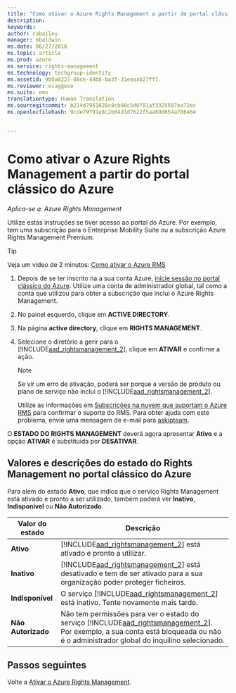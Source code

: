 ```yaml
---
title: "Como ativar o Azure Rights Management a partir do portal clássico do Azure | Azure RMS"
description: 
keywords: 
author: cabailey
manager: mbaldwin
ms.date: 06/27/2016
ms.topic: article
ms.prod: azure
ms.service: rights-management
ms.technology: techgroup-identity
ms.assetid: 9b0a0227-88ce-44b8-ba3f-31eeaab27ff7
ms.reviewer: esaggese
ms.suite: ems
translationtype: Human Translation
ms.sourcegitcommit: b214d7951820c8cb98c5d6f81af3325597ea72ec
ms.openlocfilehash: 9cde79791e8c2b04d1d7622f5aa69d654a70646e


---
```


# Como ativar o Azure Rights Management a partir do portal clássico do Azure

*Aplica-se a: Azure Rights Management*


Utilize estas instruções se tiver acesso ao portal do Azure. Por exemplo, tem uma subscrição para o Enterprise Mobility Suite ou a subscrição Azure Rights Management Premium.

> [!TIP]
> Veja um vídeo de 2 minutos: [Como ativar o Azure RMS](https://channel9.msdn.com/series/pit-stop-enterprise-mobility-suite/activate-azure-rms)

1.  Depois de se ter inscrito na a sua conta Azure, [inicie sessão no portal clássico do Azure](http://go.microsoft.com/fwlink/p/?LinkID=275081). Utilize uma conta de administrador global, tal como a conta que utilizou para obter a subscrição que inclui o Azure Rights Management.

2.  No painel esquerdo, clique em **ACTIVE DIRECTORY**.

3.  Na página **active directory**, clique em **RIGHTS MANAGEMENT**.

4.  Selecione o diretório a gerir para o [!INCLUDE[aad_rightsmanagement_2](../includes/aad_rightsmanagement_2_md.md)], clique em **ATIVAR** e confirme a ação.

    > [!NOTE]
    >Se vir um erro de ativação, poderá ser porque a versão de produto ou plano de serviço não inclui o [!INCLUDE[aad_rightsmanagement_2](../includes/aad_rightsmanagement_2_md.md)].
    >
    >Utilize as informações em [Subscrições na nuvem que suportam o Azure RMS](../get-started/requirements-subscriptions.md) para confirmar o suporte do RMS. Para obter ajuda com este problema, envie uma mensagem de e-mail para [askipteam](mailto:askipteam?subject=I%20cannot%20activate%20RMS).


O **ESTADO DO RIGHTS MANAGEMENT** deverá agora apresentar **Ativo** e a opção **ATIVAR** é substituída por **DESATIVAR**.

## Valores e descrições do estado do Rights Management no portal clássico do Azure
Para além do estado **Ativo**, que indica que o serviço Rights Management está ativado e pronto a ser utilizado, também poderá ver **Inativo**, **Indisponível** ou **Não Autorizado**.

|Valor do estado|Descrição|
|----------------|---------------|
|**Ativo**|[!INCLUDE[aad_rightsmanagement_2](../includes/aad_rightsmanagement_2_md.md)] está ativado e pronto a utilizar.|
|**Inativo**|[!INCLUDE[aad_rightsmanagement_2](../includes/aad_rightsmanagement_2_md.md)] está desativado e tem de ser ativado para a sua organização poder proteger ficheiros.|
|**Indisponível**|O serviço [!INCLUDE[aad_rightsmanagement_2](../includes/aad_rightsmanagement_2_md.md)] está inativo. Tente novamente mais tarde.|
|**Não Autorizado**|Não tem permissões para ver o estado do serviço [!INCLUDE[aad_rightsmanagement_2](../includes/aad_rightsmanagement_2_md.md)]. Por exemplo, a sua conta está bloqueada ou não é o administrador global do inquilino selecionado.|

## Passos seguintes
Volte a [Ativar o Azure Rights Management](activate-service.md).


<!--HONumber=Jun16_HO4-->



